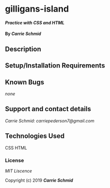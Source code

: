 # gilligans-island



#### _Practice with CSS and HTML_

#### By _**Carrie Schmid**_

## Description


## Setup/Installation Requirements



## Known Bugs

_none_



## Support and contact details


_Carrie Schmid: carriepederson7@gmail.com_

## Technologies Used

CSS HTML

### License

*MIT Liscence*

Copyright (c) 2019 **_Carrie Schmid_**


